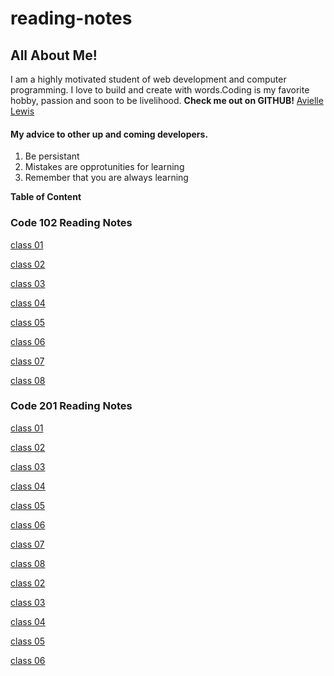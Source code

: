 # reading-notes

## All About Me!

I am a highly motivated student of web development and computer programming. I love to build and create with words.Coding is my favorite hobby, passion and soon to be livelihood.
**Check me out on GITHUB!** [Avielle Lewis](https://github.com/aviselanj)

#### My advice to other up and  coming developers.

1. Be persistant
2. Mistakes are opprotunities for learning
3. Remember that you are always learning

**Table of Content**

### Code 102 Reading Notes

[class 01](code-102/class-01.md)

[class 02](code-102/class-02.md)

[class 03](code-102/class-03.md)

[class 04](code-102/class-04.md)

[class 05](code-102/class-05.md)

[class 06](code-102/class-06.md)

[class 07](code-102/class-07.md)

[class 08](code-102/class-08.md)


### Code 201 Reading Notes

[class 01](code-201/class-01.md)

[class 02](code-201/class-02.md)

[class 03](code-201/class-03.md)

[class 04](code-201/class-04.md)

[class 05](code-201/class-05.md)

[class 06](code-201/class-06.md)

[class 07](code-201/class-07.md)

[class 08](code-201/class-08.md)

[class 02](code-201/class-09.md)

[class 03](code-201/class-10.md)

[class 04](code-201/class-11.md)

[class 05](code-201/class-12.md)

[class 06](code-201/class-13.md)
